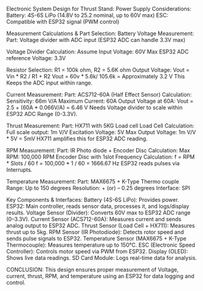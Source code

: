 Electronic System Design for Thrust Stand:
Power Supply Considerations:
Battery: 4S-6S LiPo (14.8V to 25.2 nominal, up to 60V max)
ESC: Compatible with ESP32 signal (PWM control)

Measurement Calculations & Part Selection:
Battery Voltage Measurement:
Part: Voltage divider with ADC input (ESP32 ADC can handle 3.3V max)

Voltage Divider Calculation:
Assume
Input Voltage: 60V Max
ESP32 ADC reference Voltage: 3.3V

Resistor Selection:
R1 = 100k ohm, R2 = 5.6K ohm
Output Voltage:
Vout = Vin * R2 / R1 + R2
Vout = 60v * 5.6k/ 105.6k = Approximately 3.2 V
This Keeps the ADC input within range.

Current Measurement:
Part: ACS712-60A (Half Effect Sensor)
Calculation:
Sensitivity: 66m V/A
Maximum Current: 60A
Output Voltage at 60A:
Vout = 2.5 + (60A * 0.066V/A) = 6.46 V
Needs Voltage divider to scale within ESP32 ADC Range (0-3.3V).

Thrust Measurement:
Part: HX711 with 5KG Load cell
Load Cell Calculation:
Full scale output: 1m V/V
Excitation Voltage: 5V
Max Output Voltage:
1m V/V * 5V = 5mV
HX711 amplifies this for ESP32 ADC reading.

RPM Measurement:
Part: IR Photo diode + Encoder Disc
Calculation:
Max RPM: 100,000 RPM
Encoder Disc with 1slot
Frequency Calculation:
f = RPM * Slots / 60
f = 100,000 * 1 / 60 = 1666.67 Hz
ESP32 reads pulses via Interrupts.

Temperature Measurement:
Part: MAX6675 + K-Type Thermo couple
Range: Up to 150 degrees
Resolution: + (or) – 0.25 degrees
Interface: SPI

Key Components & Interfaces:
Battery (4S-6S LiPo): Provides power.
ESP32: Main controller, reads sensor data, processes it, and logs/display results.
Voltage Sensor (Divider): Converts 60V max to ESP32 ADC range (0–3.3V).
Current Sensor (ACS712-60A): Measures current and sends analog output to ESP32 ADC.
Thrust Sensor (Load Cell + HX711): Measures thrust up to 5kg.
RPM Sensor (IR Photodiode): Detects rotor speed and sends pulse signals to ESP32.
Temperature Sensor (MAX6675 + K-Type Thermocouple): Measures temperature up to 150°C.
ESC (Electronic Speed Controller): Controls motor speed via PWM from ESP32.
Display (OLED): Shows live data readings.
SD Card Module: Logs real-time data for analysis.

CONCLUSION:
This design ensures proper measurement of Voltage, current, thrust, RPM, and temperature using an ESP32 for data logging and control.
